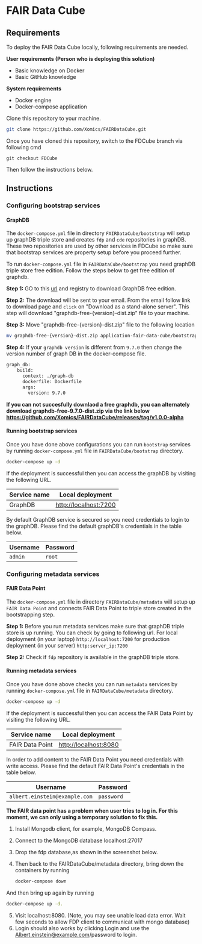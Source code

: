 
# FAIR Data Cube

## Requirements
To deploy the FAIR Data Cube locally, following requirements are needed.

**User requirements (Person who is deploying this solution)**

* Basic knowledge on Docker​
* Basic GitHub knowledge​

**System requirements​**

* Docker engine​
* Docker-compose application​

Clone this repository to your machine.

```sh
git clone https://github.com/Xomics/FAIRDataCube.git
```

Once you have cloned this repository, switch to the FDCube branch via following cmd

```
git checkout FDCube
```

Then follow the instructions below. 
## Instructions

### Configuring bootstrap services
#### GraphDB
The `docker-compose.yml` file in directory `FAIRDataCube/bootstrap` will setup up graphDB triple store and creates `fdp` and `cde` repositories in graphDB. These two repositories are used by other services in FDCube so make sure that bootstrap services are property setup before you proceed further.
   
To run `docker-compose.yml` file in `FAIRDataCube/bootstrap` you need graphDB triple store free edition. Follow the steps below to get free edition of graphdb.

**Step 1:** GO to this [url](https://www.ontotext.com/products/graphdb/graphdb-free/) and registry to download GraphDB free edition.


**Step 2:** The download will be sent to your email. From the email follow link to download page and `click` on "Download as a stand-alone server". This step will download "graphdb-free-{version}-dist.zip" file to your machine.


**Step 3:** Move "graphdb-free-{version}-dist.zip" file to the following location

```sh
mv graphdb-free-{version}-dist.zip application-fair-data-cube/bootstrap/graph-db
```

**Step 4:** If your `graphdb version` is different from `9.7.0` then change the version number of graph DB in the docker-compose file.

```sh
graph_db:
    build:
      context: ./graph-db
      dockerfile: Dockerfile        
      args:
        version: 9.7.0
```

**If you can not succesfully downlaod a free graphdb, you can alternately download graphdb-free-9.7.0-dist.zip via the link below
https://github.com/Xomics/FAIRDataCube/releases/tag/v1.0.0-alpha**


#### Running bootstrap services
Once you have done above configurations you can run `bootstrap` services by running `docker-compose.yml` file in `FAIRDataCube/bootstrap` directory.

```sh
docker-compose up -d
```

If the deployment is successful then you can access the graphDB by visiting the following URL.

| Service name | Local deployment | 
| --- | --- | 
| GraphDB | [http://localhost:7200](http://localhost:7200/) |

By default GraphDB service is secured so you need credentials to login to the graphDB. Please find the default graphDB's credentials in the table below.

| Username| Password |
| --- | --- |
| `admin` | `root` |

### Configuring metadata services
#### FAIR Data Point
The `docker-compose.yml` file in directory `FAIRDataCube/metadata` will setup up `FAIR Data Point` and connects FAIR Data Point to triple store created in the bootstrapping step.



**Step 1:** Before you run metadata services make sure that graphDB triple store is up running. You can check by going to following url. For local deployment (in your laptop) `http://localhost:7200` for production deployment (in your server) `http:server_ip:7200`



**Step 2:** Check if `fdp` repository is available in the graphDB triple store.


#### Running metadata services
Once you have done above checks you can run `metadata` services by running `docker-compose.yml` file in `FAIRDataCube/metadata` directory.

```sh
docker-compose up -d
```

If the deployment is successful then you can access the FAIR Data Point by visiting the following URL.

| Service name | Local deployment |
| --- | --- |
| FAIR Data Point | [http://localhost:8080](http://localhost:8080) | 


In order to add content to the FAIR Data Point you need credentials with write access. Please find the default FAIR Data Point's credentials in the table below.

| Username| Password |
| --- | --- |
| `albert.einstein@example.com` | `password` |

**The FAIR data point has a problem when user tries to log in. For this moment, we can only using a temporary solution to fix this.**

1. Install Mongodb client, for example, MongoDB Compass.
2. Connect to the MongoDB database localhost:27017
3. Drop the fdp database,as shown in the screenshot below.

   
5. Then back to the FAIRDataCube/metadata directory, bring down the containers by running
   ```sh
   docker-compose down
   ```
 And then bring up again by running 
 ```sh
docker-compose up -d.
```

5. Visit localhost:8080. (Note, you may see unable load data error. Wait few seconds to allow FDP client to communicat with mongo database)
6. Login should also works by clicking Login and use the Albert.einstein@example.com/password to login.

<!--- 
### Configuring data transformation services

#### Preparing input data

The transformation services take `CSV` as input files. We provide `CSVs` with example data and `YARRRML` templates for each pheno-packets module (individual, biosample).
The `YARRRML` templates are always loaded from GitHub automatically, so they stay up-to-date as we change the models in X-omics, but the `CSV` files must be added by the user.


#### Configuring configuration and data folders 


**Step 1:** Folder structure

Make sure the following folder structure, relative to where you plan to keep your pre and post-transformed data, is available:
```
        .
        .xomics-ready-to-go/data/   
        .xomics-ready-to-go/data/mydataX.csv  (input csv files, e.g. "height.csv")
        .xomics-ready-to-go/data/mydataY.csv...
        .xomics-ready-to-go/config/   (this is the folder where yarrrml templates will be automatically loaded from the EJP repository)
``` 
**Step 2:**  Edit the .env file

the .env file will create the values for the environment variables in the docker compose file.  The first of these `baseURI` is the base for all URLs that represent your transformed data.  This should be set to something like:

`http://my.database.org/my_rd_data/`

this will result in Triple that look like this:

`<http://my.database.org/my_rd_data/person_123345_asdssaewe#ID>  <sio:has-value>  <"123345">`

optimally, these URLs will resolve...

**Step 3:**  Running data transformation services

Then you can run the data transformation services setup by running the `docker-compose.yml` file in `FDCube-in-box/xomics-ready-to-go` directory.  Be sure that you move this into the appropriate location; **THE docker-compose MUST BE RUN IN THE SAME FOLDER THAT CONTAINS THE ./data and ./config and subfolders**

You should then refresh your local copies of the docker images, to ensure they are up-to-date with what EJP is providing:

```
docker-compose pull
```  
followed by:

```sh
docker-compose up -d
```


**Step 4:** Input CSV files

Put an appropriately columned `XXXX.csv` into the `FDCube-in-box/xomics-ready-to-go/data`. Please look into this github repository for examples of CDEs `CSV` files.


**Step 5:** Input YARRRML templates

The `YARRRML` templates are always loaded from GitHub automatically on step 5, so they stay up-to-date as we change the models in X-omics.

Make sure the `YARRRML` templates files are matching your `CSV` files names `XXXX_yarrrml_template.yaml` and are in the `FDcube-in-box/xomics-ready-to-go/config` folder. Please look into [this](https://github.com/ejp-rd-vp/CDE-semantic-model-implementations/tree/master/YARRRML_Transform_Templates) github repository for CDEs `YARRRML` templates.


**Step 6:**  Executing transformations

Call the url:  http://localhost:4567 or http://SERVER-IP:4567  to trigger the transformation of each CSV file, and auto-load into graphDB (this will over-write what is currrently loaded!  We will make this behaviour more flexible later)
**Note:** If you deploy `FDCube in a box` solution in your laptop then check only for **localhost** url.

**There is sample data (height.csv) in the "xomics-ready-to-go/data" folder that can be used to test your installation.**


### How to modify semantic model in data transformation service

YARRRML is one the core technology which has been used in our data transformation service. If you like to extend the pheno-packet semantic model or add other semantic model to describe your data then, you have to provide custom YARRRML templates to the data transformation service. To learn more about building custom YARRRML templates please try [matey webapp](https://rml.io/yarrrml/matey/).

###Setting up Vantage 6 Server


Follow the instruction on vantage6 [documenttaion](https://docs.vantage6.ai/installation/server) to install vantage 6 server


---!>



